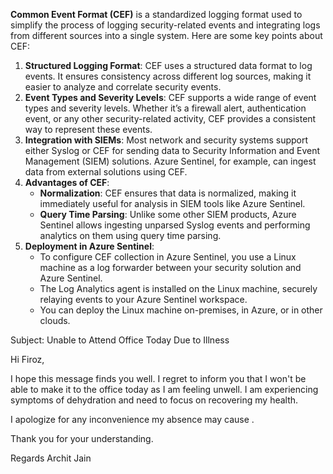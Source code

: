 
**Common Event Format (CEF)** is a standardized logging format used to simplify the process of logging security-related events and integrating logs from different sources into a single system. Here are some key points about CEF:

1. **Structured Logging Format**: CEF uses a structured data format to log events. It ensures consistency across different log sources, making it easier to analyze and correlate security events.
2. **Event Types and Severity Levels**: CEF supports a wide range of event types and severity levels. Whether it’s a firewall alert, authentication event, or any other security-related activity, CEF provides a consistent way to represent these events.
3. **Integration with SIEMs**: Most network and security systems support either Syslog or CEF for sending data to Security Information and Event Management (SIEM) solutions. Azure Sentinel, for example, can ingest data from external solutions using CEF.
4. **Advantages of CEF**:
    - **Normalization**: CEF ensures that data is normalized, making it immediately useful for analysis in SIEM tools like Azure Sentinel.
    - **Query Time Parsing**: Unlike some other SIEM products, Azure Sentinel allows ingesting unparsed Syslog events and performing analytics on them using query time parsing.
5. **Deployment in Azure Sentinel**:
    - To configure CEF collection in Azure Sentinel, you use a Linux machine as a log forwarder between your security solution and Azure Sentinel.
    - The Log Analytics agent is installed on the Linux machine, securely relaying events to your Azure Sentinel workspace.
    - You can deploy the Linux machine on-premises, in Azure, or in other clouds.




Subject: Unable to Attend Office Today Due to Illness

Hi Firoz,

I hope this message finds you well. I regret to inform you that I won't be able to make it to the office today as I am feeling unwell. I am experiencing symptoms of dehydration and need to focus on recovering my health. 

I apologize for any inconvenience my absence may cause . 

Thank you for your understanding.

Regards 
Archit Jain